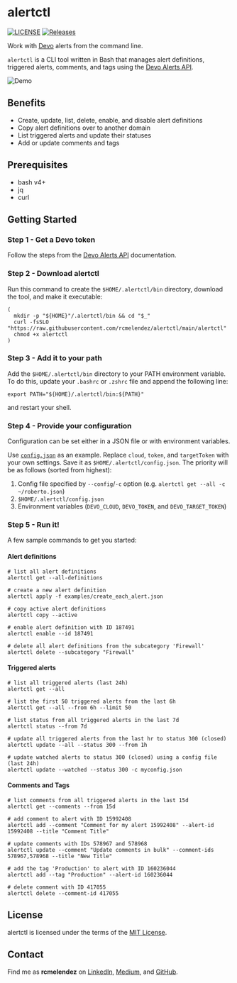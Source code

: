 # alertctl

[![LICENSE](https://img.shields.io/github/license/rcmelendez/alertctl.svg)](https://github.com/rcmelendez/alertctl/blob/master/LICENSE)
[![Releases](https://img.shields.io/github/release/rcmelendez/alertctl.svg)](https://github.com/rcmelendez/alertctl/releases)

Work with [Devo](https://www.devo.com/) alerts from the command line. 

`alertctl` is a CLI tool written in Bash that manages alert definitions, triggered alerts, comments, and tags using the [Devo Alerts API](https://docs.devo.com/space/latest/95128644/Alerts+API).

![Demo](img/demo.gif)


## Benefits
- Create, update, list, delete, enable, and disable alert definitions 
- Copy alert definitions over to another domain
- List triggered alerts and update their statuses
- Add or update comments and tags


## Prerequisites
- bash v4+
- jq
- curl


## Getting Started
### Step 1 - Get a Devo token 
Follow the steps from the [Devo Alerts API](https://docs.devo.com/confluence/ndt/latest/api-reference/alerts-api) documentation.

### Step 2 - Download alertctl
Run this command to create the `$HOME/.alertctl/bin` directory, download the tool, and make it executable:
```shell
(
  mkdir -p "${HOME}"/.alertctl/bin && cd "$_"
  curl -fsSLO "https://raw.githubusercontent.com/rcmelendez/alertctl/main/alertctl"
  chmod +x alertctl
)
```

### Step 3 - Add it to your path
Add the `$HOME/.alertctl/bin` directory to your PATH environment variable. To do this, update your `.bashrc` or `.zshrc` file and append the following line:
```shell
export PATH="${HOME}/.alertctl/bin:${PATH}"
```

and restart your shell.

### Step 4 - Provide your configuration
Configuration can be set either in a JSON file or with environment variables.

Use [`config.json`](https://github.com/rcmelendez/alertctl/blob/main/config.json) as an example. Replace `cloud`, `token`, and `targetToken` with your own settings. Save it as `$HOME/.alertctl/config.json`. The priority will be as follows (sorted from highest):

1. Config file specified by `--config`/`-c` option (e.g. `alertctl get --all -c ~/roberto.json`)
2. `$HOME/.alertctl/config.json`
3. Environment variables (`DEVO_CLOUD`, `DEVO_TOKEN`, and `DEVO_TARGET_TOKEN`)

### Step 5 - Run it!
A few sample commands to get you started:

#### Alert definitions
```shell
# list all alert definitions
alertctl get --all-definitions

# create a new alert definition
alertctl apply -f examples/create_each_alert.json

# copy active alert definitions
alertctl copy --active

# enable alert definition with ID 187491
alertctl enable --id 187491

# delete all alert definitions from the subcategory 'Firewall'
alertctl delete --subcategory "Firewall"
```

#### Triggered alerts
```shell
# list all triggered alerts (last 24h)
alertctl get --all

# list the first 50 triggered alerts from the last 6h
alertctl get --all --from 6h --limit 50

# list status from all triggered alerts in the last 7d
alertctl status --from 7d

# update all triggered alerts from the last hr to status 300 (closed)
alertctl update --all --status 300 --from 1h

# update watched alerts to status 300 (closed) using a config file (last 24h)
alertctl update --watched --status 300 -c myconfig.json
```

#### Comments and Tags
```shell
# list comments from all triggered alerts in the last 15d
alertctl get --comments --from 15d

# add comment to alert with ID 15992408
alertctl add --comment "Comment for my alert 15992408" --alert-id 15992408 --title "Comment Title"

# update comments with IDs 578967 and 578968
alertctl update --comment "Update comments in bulk" --comment-ids 578967,578968 --title "New Title"

# add the tag 'Production' to alert with ID 160236044
alertctl add --tag "Production" --alert-id 160236044

# delete comment with ID 417055
alertctl delete --comment-id 417055
```


## License
alertctl is licensed under the terms of the [MIT License](https://github.com/rcmelendez/devo-alerting-api/blob/main/LICENSE).


## Contact
Find me as __rcmelendez__ on [LinkedIn](https://www.linkedin.com/in/rcmelendez/), [Medium](https://medium.com/@rcmelendez), and [GitHub](https://github.com/rcmelendez/).
